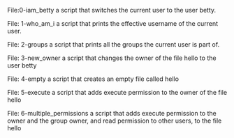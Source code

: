 File:0-iam_betty
a script that switches the current user to the user betty.

File: 1-who_am_i
a script that prints the effective username of the current user.

File: 2-groups
a script that prints all the groups the current user is part of.

File: 3-new_owner
a script that changes the owner of the file hello to the user betty

File: 4-empty
a script that creates an empty file called hello

File: 5-execute
a script that adds execute permission to the owner of the file hello

File: 6-multiple_permissions
a script that adds execute permission to the owner and the group owner, and read permission to other users, to the file hello
